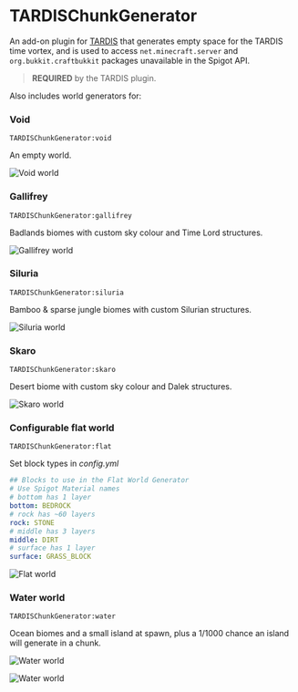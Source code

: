 # TARDISChunkGenerator

An add-on plugin for [TARDIS](https://github.com/eccentricdevotion/TARDIS) that generates empty space for the TARDIS
time vortex, and is used to access `net.minecraft.server` and `org.bukkit.craftbukkit` packages unavailable in the
Spigot API.

> __REQUIRED__ by the TARDIS plugin.

Also includes world generators for:

### Void

`TARDISChunkGenerator:void`

An empty world.

![Void world](https://dl.dropboxusercontent.com/s/xsfz2yrvfmd60tk/void_world.jpg?dl=1)

### Gallifrey

`TARDISChunkGenerator:gallifrey`

Badlands biomes with custom sky colour and Time Lord structures.

![Gallifrey world](https://dl.dropboxusercontent.com/s/dkkpgbikptlewdz/gallifrey_world.jpg?dl=1)

### Siluria

`TARDISChunkGenerator:siluria`

Bamboo & sparse jungle biomes with custom Silurian structures.

![Siluria world](https://dl.dropboxusercontent.com/s/xzsg0fdh2sdr5u8/siluria_world.jpg?dl=1)

### Skaro

`TARDISChunkGenerator:skaro`

Desert biome with custom sky colour and Dalek structures.

![Skaro world](https://dl.dropboxusercontent.com/s/pz81stm32y1vd1w/skaro_world.jpg?dl=1)

### Configurable flat world

`TARDISChunkGenerator:flat`

Set block types in _config.yml_

```yaml
## Blocks to use in the Flat World Generator
# Use Spigot Material names
# bottom has 1 layer
bottom: BEDROCK
# rock has ~60 layers
rock: STONE
# middle has 3 layers
middle: DIRT
# surface has 1 layer
surface: GRASS_BLOCK
```

![Flat world](https://dl.dropboxusercontent.com/s/nf22vr65nn2dlkd/flat_world.jpg?dl=1)

### Water world

`TARDISChunkGenerator:water`

Ocean biomes and a small island at spawn, plus a 1/1000 chance an island will generate in a chunk.

![Water world](https://dl.dropboxusercontent.com/s/13j24de5q6b9llw/water_world_1.png?dl=1)

![Water world](https://dl.dropboxusercontent.com/s/vxs3c5d2gxxhlnd/water_world_2.jpg?dl=1)
